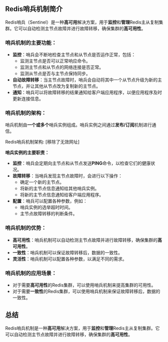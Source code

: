 ## Redis哨兵机制简介

Redis哨兵（Sentinel）是一种**高可用**解决方案，用于**监控**和**管理**Redis主从复制集群。它可以自动检测主节点故障并进行故障转移，确保集群的**高可用性**。

### 哨兵机制的主要功能：

- **监控**：哨兵会不断地检查主节点和从节点是否运作正常，包括：
    - 监测主节点是否可以正常响应命令。
    - 监测主节点和从节点的网络连接是否正常。
    - 监测从节点是否与主节点保持同步。
- **自动故障转移**：当主节点故障时，哨兵会自动将其中一个从节点升级为新的主节点，并让其他从节点改为复制新的主节点。
- **通知**：哨兵可以将故障转移的结果通知给客户端应用程序，以便应用程序及时更新连接信息。

### 哨兵机制的架构：

哨兵机制由**一个或多个**哨兵实例组成。哨兵实例之间通过**发布/订阅**机制进行通信。

Redis哨兵机制架构: [移除了无效网址]

**哨兵实例的主要职责：**

- **监控**：哨兵会定期向主节点和从节点发送**PING**命令，以检查它们的健康状况。
- **故障转移**：当哨兵发现主节点故障时，会进行以下操作：
    - 确定一个新的主节点。
    - 将新的主节点信息通知给其他哨兵实例。
    - 将新的主节点信息通知给客户端应用程序。
- **配置**：哨兵可以配置各种参数，例如：
    - 哨兵实例的选举超时时间。
    - 主节点故障转移的判断条件。

### 哨兵机制的优势：

- **高可用性**：哨兵机制可以自动检测主节点故障并进行故障转移，确保集群的**高可用性**。
- **一致性**：哨兵机制可以保证故障转移后，数据的一致性。
- **灵活性**：哨兵机制可以配置各种参数，以满足不同的需求。

### 哨兵机制的应用场景：

- 对于需要**高可用性**的Redis集群，可以使用哨兵机制来提高集群的可用性。
- 对于需要**一致性**的Redis集群，可以使用哨兵机制来保证故障转移后，数据的一致性。

## 总结

Redis哨兵机制是一种**高可用**解决方案，用于**监控**和**管理**Redis主从复制集群。它可以自动检测主节点故障并进行故障转移，确保集群的**高可用性**。